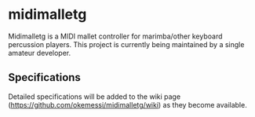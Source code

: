 # midimalletg

Midimalletg is a MIDI mallet controller for marimba/other keyboard percussion players. This project is currently being maintained by a single amateur developer.

## Specifications

Detailed specifications will be added to the wiki page (https://github.com/okemessi/midimalletg/wiki) as they become available.
